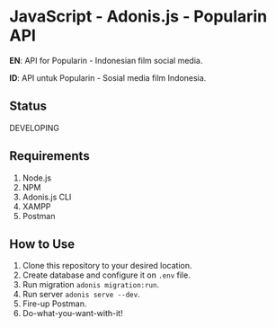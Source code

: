 # JavaScript - Adonis.js - Popularin API
**EN**: API for Popularin - Indonesian film social media.

**ID**: API untuk Popularin - Sosial media film Indonesia.

## Status
DEVELOPING

## Requirements
1. Node.js
2. NPM
3. Adonis.js CLI
3. XAMPP
4. Postman

## How to Use
1. Clone this repository to your desired location.
2. Create database and configure it on `.env` file.
3. Run migration `adonis migration:run`.
4. Run server `adonis serve --dev`.
5. Fire-up Postman.
6. Do-what-you-want-with-it!
